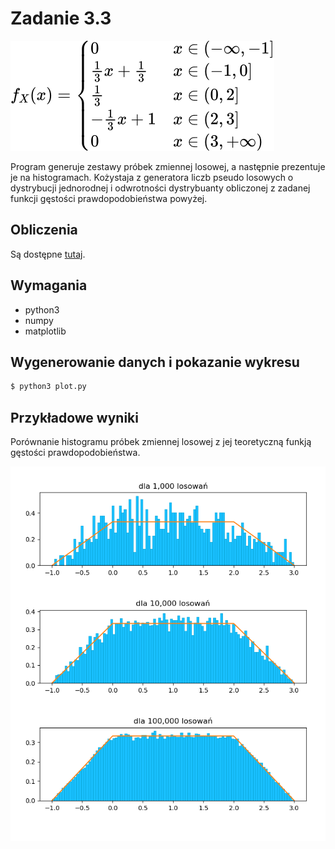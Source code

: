 # Zadanie 3.3

<div align="left"><img style="background: white;" src="./fn.svg"></div>

Program generuje zestawy próbek zmiennej losowej, a następnie prezentuje je na histogramach.
Kożystaja z generatora liczb pseudo losowych o dystrybucji jednorodnej i odwrotności dystrybuanty
obliczonej z zadanej funkcji gęstości prawdopodobieństwa powyżej.

## Obliczenia
Są dostępne [tutaj](./calc.pdf).

## Wymagania
- python3
- numpy
- matplotlib

## Wygenerowanie danych i pokazanie wykresu

```bash
$ python3 plot.py
```

## Przykładowe wyniki
Porównanie histogramu próbek zmiennej losowej z jej teoretyczną funkją gęstości prawdopodobieństwa.

![Przykładowe wyniki](./example.png?raw=true "Przykładowe wyniki")
